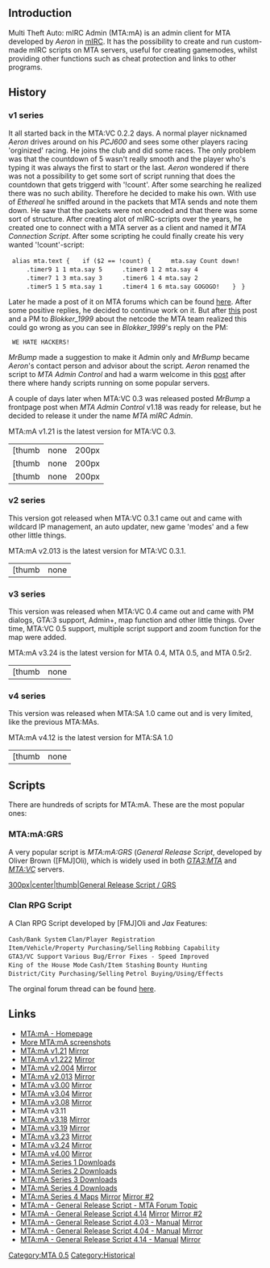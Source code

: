 Introduction
------------

Multi Theft Auto: mIRC Admin (MTA:mA) is an admin client for MTA developed by *Aeron* in [mIRC](http://www.mirc.com). It has the possibility to create and run custom-made mIRC scripts on MTA servers, useful for creating gamemodes, whilst providing other functions such as cheat protection and links to other programs.

History
-------

### v1 series

It all started back in the MTA:VC 0.2.2 days. A normal player nicknamed *Aeron* drives around on his *PCJ600* and sees some other players racing 'orginized' racing. He joins the club and did some races. The only problem was that the countdown of 5 wasn't really smooth and the player who's typing it was always the first to start or the last. *Aeron* wondered if there was not a possibility to get some sort of script running that does the countdown that gets triggerd with '!count'. After some searching he realized there was no such ability. Therefore he decided to make his own. With use of *Ethereal* he sniffed around in the packets that MTA sends and note them down. He saw that the packets were not encoded and that there was some sort of structure. After creating alot of mIRC-scripts over the years, he created one to connect with a MTA server as a client and named it *MTA Connection Script*. After some scripting he could finally create his very wanted '!count'-script:

` alias mta.text {`
`   if ($2 == !count) {`
`     mta.say Count down!`
`     .timer9 1 1 mta.say 5`
`     .timer8 1 2 mta.say 4`
`     .timer7 1 3 mta.say 3`
`     .timer6 1 4 mta.say 2`
`     .timer5 1 5 mta.say 1`
`     .timer4 1 6 mta.say GOGOGO!`
`   }`
` }`

Later he made a post of it on MTA forums which can be found [here](http://forum.mtasa.com/viewtopic.php?t=5362). After some positive replies, he decided to continue work on it. But after [this](http://forum.mtasa.com/viewtopic.php?p=53791) post and a PM to *Blokker\_1999* about the netcode the MTA team realized this could go wrong as you can see in *Blokker\_1999*'s reply on the PM:

` WE HATE HACKERS!`

*MrBump* made a suggestion to make it Admin only and *MrBump* became *Aeron*'s contact person and advisor about the script. *Aeron* renamed the script to *MTA Admin Control* and had a warm welcome in this [post](http://forum.mtasa.com/viewtopic.php?p=54788) after there where handy scripts running on some popular servers.

A couple of days later when MTA:VC 0.3 was released posted *MrBump* a frontpage post when *MTA Admin Control* v1.18 was ready for release, but he decided to release it under the name *MTA mIRC Admin*.

MTA:mA v1.21 is the latest version for MTA:VC 0.3.

|                                                                                 |                                                                                 |                                                                                                    |
|---------------------------------------------------------------------------------|---------------------------------------------------------------------------------|----------------------------------------------------------------------------------------------------|
| [thumb|none|200px|MTA Connection Script v0.1](/docs/image:mtacs01.gif.md "wikilink") | [thumb|none|200px|MTA Connection Script v0.2](/docs/image:mtacs02.gif.md "wikilink") | [thumb|none|200px|Scripting component of MTA Admin control v0.1](/docs/image:mtacs03.gif.md "wikilink") |
| [thumb|none|200px|MTA Admin Control v0.1](/docs/image:mtama01.gif.md "wikilink")     | [thumb|none|200px|MTA Admin Control v0.2](/docs/image:mtama02.gif.md "wikilink")     | [thumb|none|200px|MTA mIRC Admin v1.12](/docs/image:mtama112.gif.md "wikilink")                         |
| [thumb|none|200px|MTA mIRC Admin v1.20](/docs/image:mtama120.gif.md "wikilink")      | [thumb|none|200px|MTA mIRC Admin v1.221](/docs/image:mtama1221.gif.md "wikilink")    | [thumb|none|200px|MTA mIRC Admin v1.222](/docs/image:mtama1222.gif.md "wikilink")                       |

### v2 series

This version got released when MTA:VC 0.3.1 came out and came with wildcard IP management, an auto updater, new game 'modes' and a few other little things.

MTA:mA v2.013 is the latest version for MTA:VC 0.3.1.

|                                                                                |                                                                              |
|--------------------------------------------------------------------------------|------------------------------------------------------------------------------|
| [thumb|none|200px|MTA mIRC Admin v2.0 Alpha](/docs/image:mtama2a.gif.md "wikilink") | [thumb|none|200px|MTA mIRC Admin v2.005](/docs/image:mtama2005.gif.md "wikilink") |

### v3 series

This version was released when MTA:VC 0.4 came out and came with PM dialogs, GTA:3 support, Admin+, map function and other little things. Over time, MTA:VC 0.5 support, multiple script support and zoom function for the map were added.

MTA:mA v3.24 is the latest version for MTA 0.4, MTA 0.5, and MTA 0.5r2.

|                                                                         |                                                                            |
|-------------------------------------------------------------------------|----------------------------------------------------------------------------|
| [thumb|none|200px|MTA mIRC Admin v3.24](/docs/image:mtama.jpg.md "wikilink") | [thumb|none|200px|MTA mIRC Admin v3.07](/docs/image:mtama307.gif.md "wikilink") |

### v4 series

This version was released when MTA:SA 1.0 came out and is very limited, like the previous MTA:MAs.

MTA:mA v4.12 is the latest version for MTA:SA 1.0

|                                                                            |                                                                                             |
|----------------------------------------------------------------------------|---------------------------------------------------------------------------------------------|
| [thumb|none|200px|MTA mIRC Admin v4.06](/docs/image:mtama406.png.md "wikilink") | [thumb|none|200px|Map component of MTA mIRC Admin v4.12](/docs/image:mtama412.png.md "wikilink") |

Scripts
-------

There are hundreds of scripts for MTA:mA. These are the most popular ones:

### MTA:mA:GRS

A very popular script is *MTA:mA:GRS* (*General Release Script*, developed by Oliver Brown (\[FMJ\]Oli), which is widely used in both *[GTA3:MTA](/docs/gta3mta_0.5.md "wikilink")* and *[MTA:VC](/docs/mtavc_0.5.md "wikilink")* servers.

[300px|center|thumb|General Release Script / GRS](/docs/image:grs.jpg.md "wikilink")

### Clan RPG Script

A Clan RPG Script developed by \[FMJ\]Oli and *Jax* Features:

`Cash/Bank System`
`Clan/Player Registration`
`Item/Vehicle/Property Purchasing/Selling`
`Robbing Capability`
`GTA3/VC Support`
`Various Bug/Error Fixes - Speed Improved`
`King of the House Mode`
`Cash/Item Stashing`
`Bounty Hunting`
`District/City Purchasing/Selling`
`Petrol Buying/Using/Effects `

The orginal forum thread can be found [here](http://forum.mtasa.com/viewtopic.php?t=11562).

Links
-----

-   [MTA:mA - Homepage](http://home.deds.nl/~aeron/)
-   [More MTA:mA screenshots](http://files.mtasa.com/web/mtama_history/)
-   [MTA:mA v1.21](http://files.mtasa.com/apps/tools/MTAmA/MTAmA121.zip) [Mirror](http://www.projectredivivus.com/files/tools/MTAmA/MTAmA121.zip)
-   [MTA:mA v1.222](http://files.mtasa.com/apps/tools/MTAmA/MTAmA1222.zip) [Mirror](http://home.deds.nl/~aeron/mtama/1.0/MTAMA1222.rar)
-   [MTA:mA v2.004](http://files.mtasa.com/apps/tools/MTAmA/MTAmA2004.zip) [Mirror](http://www.projectredivivus.com/files/tools/MTAmA/MTAmA2004.zip)
-   [MTA:mA v2.013](http://files.mtasa.com/apps/tools/MTAmA/MTAmA2013.zip) [Mirror](http://home.deds.nl/~aeron/mtama/2.0/MTAMA2013.rar)
-   [MTA:mA v3.00](http://files.mtasa.com/apps/tools/MTAmA/MTAmA300.zip) [Mirror](http://www.projectredivivus.com/files/tools/MTAmA/MTAmA300.zip)
-   [MTA:mA v3.04](http://files.mtasa.com/apps/tools/MTAmA/MTAmA304.zip) [Mirror](http://www.projectredivivus.com/files/tools/MTAmA/MTAmA304.zip)
-   [MTA:mA v3.08](http://files.mtasa.com/apps/tools/MTAmA/MTAmA308.zip) [Mirror](http://www.projectredivivus.com/files/tools/MTAmA/MTAmA308.zip)
-   MTA:mA v3.11
-   [MTA:mA v3.18](http://files.mtasa.com/apps/tools/MTAmA/MTAmA318.zip) [Mirror](http://www.projectredivivus.com/files/tools/MTAmA/MTAmA318.zip)
-   [MTA:mA v3.19](http://files.mtasa.com/apps/tools/MTAmA/MTAmA319.zip) [Mirror](http://www.projectredivivus.com/files/tools/MTAmA/MTAmA319.zip)
-   [MTA:mA v3.23](http://files.mtasa.com/apps/tools/MTAmA/MTAmA323.zip) [Mirror](http://www.projectredivivus.com/files/tools/MTAmA/MTAmA323.zip)
-   [MTA:mA v3.24](http://files.mtasa.com/apps/tools/MTAmA/MTAmA324.zip) [Mirror](http://www.projectredivivus.com/files/tools/MTAmA/MTAmA324.zip)
-   [MTA:mA v4.00](http://files.mtasa.com/apps/tools/MTAmA/MTAmA4.zip) [Mirror](http://www.projectredivivus.com/files/tools/MTAmA/MTAmA4.zip)
-   [MTA:mA Series 1 Downloads](http://home.deds.nl/~aeron/mtama/1.0/)
-   [MTA:mA Series 2 Downloads](http://home.deds.nl/~aeron/mtama/2.0/)
-   [MTA:mA Series 3 Downloads](http://home.deds.nl/~aeron/files/)
-   [MTA:mA Series 4 Downloads](http://home.deds.nl/~aeron/mtama/4.0/)
-   [MTA:mA Series 4 Maps](http://files.mtasa.com/apps/tools/MTAmA/maps.zip) [Mirror](http://www.projectredivivus.com/files/tools/MTAmA/maps.rar) [Mirror \#2](http://web.archive.org/web/20060424164026/http://talidan.littlewhitey.net/mtama/maps.rar)
-   [MTA:mA - General Release Script - MTA Forum Topic](http://forum.mtasa.com/viewtopic.php?t=8788%20)
-   [MTA:mA - General Release Script 4.14](http://files.mtasa.com/apps/tools/MTAmA/MTAmA_GRS_4.14.exe) [Mirror](http://www.projectredivivus.com/files/tools/MTAmA/MTAmA_GRS_4.14.exe) [Mirror \#2](http://web.archive.org/web/20071102021213/http://www.mta-fmj.com/mtama.exe)
-   [MTA:mA - General Release Script 4.03 - Manual](http://files.mtasa.com/apps/tools/MTAmA/GRS_MANUAL_4.03.txt) [Mirror](http://www.projectredivivus.com/files/tools/MTAmA/GRS_MANUAL_4.03.txt)
-   [MTA:mA - General Release Script 4.04 - Manual](http://files.mtasa.com/apps/tools/MTAmA/GRS_MANUAL_4.04.txt) [Mirror](http://www.projectredivivus.com/files/tools/MTAmA/GRS_MANUAL_4.04.txt)
-   [MTA:mA - General Release Script 4.14 - Manual](http://files.mtasa.com/apps/tools/MTAmA/GRS_MANUAL_4.14.txt) [Mirror](http://www.projectredivivus.com/files/tools/MTAmA/GRS_MANUAL_4.14.txt)

[Category:MTA 0.5](/docs/category:mta_0.5.md "wikilink") [Category:Historical](/docs/category:historical.md "wikilink")
